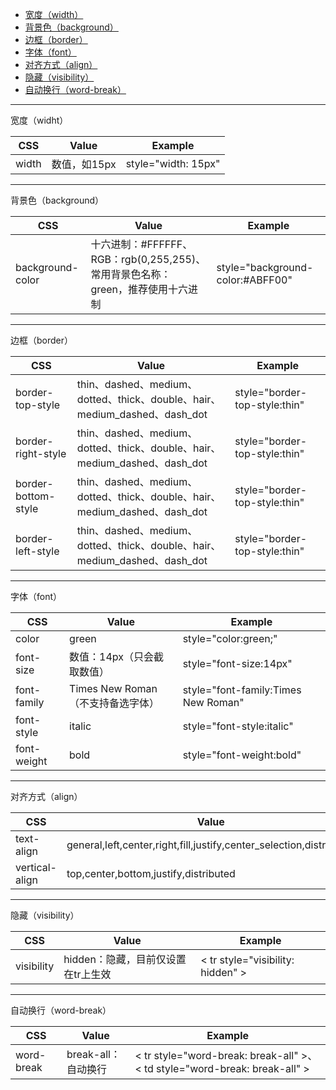 * <a href="#width">宽度（width）</a>
* <a href="#background">背景色（background）</a>
* <a href="#border">边框（border）</a>
* <a href="#font">字体（font）</a>
* <a href="#align">对齐方式（align）</a>
* <a href="#visibility">隐藏（visibility）</a>
* <a href="#word-break">自动换行（word-break）</a>
***

<a id="width">宽度</a>（widht）

CSS|Value|Example
---------|-----|---
width|数值，如15px|style="width: 15px"

***

<a id="background">背景色</a>（background）

CSS|Value|Example
---------|-----|---
background-color|十六进制：#FFFFFF、RGB：rgb(0,255,255)、常用背景色名称：green，推荐使用十六进制|style="background-color:#ABFF00"

***

<a id="border">边框（border）</a>

CSS|Value|Example
---------|-----|---
border-top-style|thin、dashed、medium、dotted、thick、double、hair、medium_dashed、dash_dot|style="border-top-style:thin"
border-right-style|thin、dashed、medium、dotted、thick、double、hair、medium_dashed、dash_dot|style="border-top-style:thin"
border-bottom-style|thin、dashed、medium、dotted、thick、double、hair、medium_dashed、dash_dot|style="border-top-style:thin"
border-left-style|thin、dashed、medium、dotted、thick、double、hair、medium_dashed、dash_dot|style="border-top-style:thin"

***

<a id="font">字体（font）</a>

CSS|Value|Example
---------|-----|---
color|green|style="color:green;"
font-size|数值：14px（只会截取数值）|style="font-size:14px"
font-family|Times New Roman（不支持备选字体）|style="font-family:Times New Roman"
font-style|italic|style="font-style:italic"
font-weight|bold|style="font-weight:bold"

***

<a id="align">对齐方式（align）</a>

CSS|Value|Example
---------|-----|---
text-align|general,left,center,right,fill,justify,center_selection,distributed|style="text-align:center"
vertical-align|top,center,bottom,justify,distributed|style="vertical-align:center"

***
<a id="visibility">隐藏</a>（visibility）

CSS|Value|Example
---------|-----|---
visibility|hidden：隐藏，目前仅设置在tr上生效| < tr style="visibility: hidden" >

***
<a id="word-break">自动换行</a>（word-break）

CSS|Value|Example
---------|-----|---
word-break|break-all：自动换行| < tr style="word-break: break-all" >、< td style="word-break: break-all" >